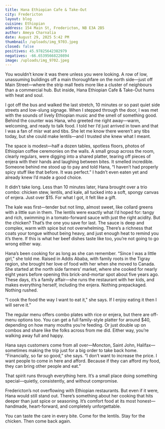 ```yaml
---
title: Hana Ethiopian Cafe & Take-Out
city: Fredericton
layout: blog
cuisine: Ethiopian
address: 154 Main St, Fredericton, NB E3A 2B5
author: Ameya Charnalia
date: August 29, 2025 5:42 PM
thumbnail: /uploads/img_9703.jpeg
closed: false
positives: 45.97825642382979
negatives: -66.65395668220894
image: /uploads/img_9702.jpeg
---
```

You wouldn’t know it was there unless you were looking. A row of low, unassuming buildings off a main thoroughfare on the north side—just off Main Street—where the strip mall feels more like a cluster of neighbours than a commercial hub. But inside, Hana Ethiopian Cafe & Take-Out hums with heat and soul.

I got off the bus and walked the last stretch, 10 minutes or so past quiet side streets and low-slung signage. When I stepped through the door, I was met with the sounds of lively Ethiopian music and the smell of something good. Behind the counter was Hana, who greeted me right away—warm, welcoming, and ready to talk food. I told her I’d just arrived in town and that I was a fan of misr wat and tibs. She let me know there weren’t any tibs today, but she could make lentils—and I trusted she knew what I meant.

The space is modest—half a dozen tables, spotless floors, photos of Ethiopian coffee ceremonies on the walls. A small group across the room, clearly regulars, were digging into a shared platter, tearing off pieces of enjera with their hands and laughing between bites. It smelled incredible. Someone behind me stood up to pay and told Hana, “I haven’t had properly spicy stuff like that before. It was perfect.” I hadn’t even eaten yet and already knew I’d made a good choice.

It didn’t take long. Less than 10 minutes later, Hana brought over a trio combo: chicken stew, lentils, and kale, all tucked into a soft, spongy canvas of enjera. Just over $15. For what I got, it felt like a gift.

The kale was first—tender but not limp, almost sweet, like collard greens with a little sun in them. The lentils were exactly what I’d hoped for: tangy and rich, swimming in a tomato-forward sauce with just the right acidity. But the chicken? That’s the one you save for last. The sauce is deep and complex, warm with spice but not overwhelming. There’s a richness that coats your tongue without being heavy, and just enough heat to remind you it’s there. If this is what her beef dishes taste like too, you’re not going to go wrong either way.

Hana’s been cooking for as long as she can remember. “Since I was a little girl,” she told me. Raised in Addis Ababa, with family roots in the Tigray region, she brought her love of food with her when she moved to Canada. She started at the north side farmers’ market, where she cooked for nearly eight years before opening this brick-and-mortar spot about five years ago. These days, it’s a family affair—she runs the restaurant with her kids, and makes everything herself, including the enjera. Nothing prepackaged. Nothing rushed.

“I cook the food the way I want to eat it," she says. If I enjoy eating it then I will serve it.”

The regular menu offers combo plates with rice or enjera, but there are off-menu options too. You can get a full family-style platter for around $40, depending on how many mouths you’re feeding. Or just double up on combos and share like the folks across from me did. Either way, you’re walking away full and happy.

Hana says customers come from all over—Moncton, Saint John, Halifax—sometimes making the trip just for a big order to take back home. “Financially, so far so good,” she says. “I don’t want to increase the price. I want people to come in here and afford. Because if they can afford my food, they can bring other people and eat.”

That spirit runs through everything here. It’s a small place doing something special—quietly, consistently, and without compromise.

Fredericton’s not overflowing with Ethiopian restaurants. But even if it were, Hana would still stand out. There’s something about her cooking that hits deeper than just spice or seasoning. It’s comfort food at its most honest—handmade, heart-forward, and completely unforgettable.

You can taste the care in every bite. Come for the lentils. Stay for the chicken. Then come back again.